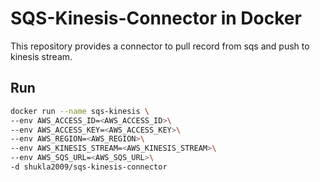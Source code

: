 SQS-Kinesis-Connector in Docker
===

This repository provides a connector to pull record from sqs and push to kinesis stream.

Run
---

```bash
docker run --name sqs-kinesis \
--env AWS_ACCESS_ID=<AWS_ACCESS_ID>\
--env AWS_ACCESS_KEY=<AWS_ACCESS_KEY>\
--env AWS_REGION=<AWS_REGION>\
--env AWS_KINESIS_STREAM=<AWS_KINESIS_STREAM>\
--env AWS_SQS_URL=<AWS_SQS_URL>\
-d shukla2009/sqs-kinesis-connector
```
